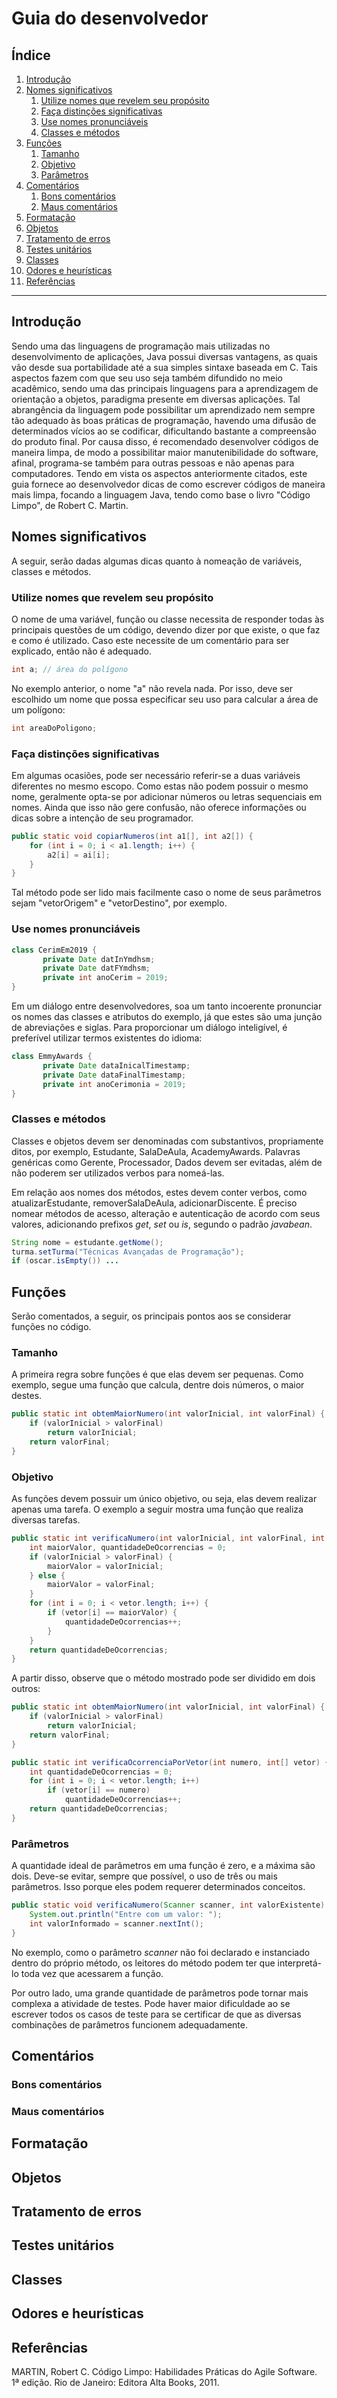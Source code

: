 # Guia do desenvolvedor

## Índice
1. [Introdução](#introdução)
2. [Nomes significativos](#nomes-significativos)
    1. [Utilize nomes que revelem seu propósito](#utilize-nomes-que-revelem-seu-propósito)
    2. [Faça distinções significativas](#faça-distinções-significativas)
    3. [Use nomes pronunciáveis](#use-nomes-pronunciáveis)
    4. [Classes e métodos](#classes-e-métodos)
3. [Funções](#funções)
    1. [Tamanho](#tamanho)
    2. [Objetivo](#objetivo)
    3. [Parâmetros](#parâmetros)
4. [Comentários](#comentários)
    1. [Bons comentários](#bons-comentários)
    2. [Maus comentários](#maus-comentários)
5. [Formatação](#formatação)
6. [Objetos](#objetos)
7. [Tratamento de erros](#tratamento-de-erros)
8. [Testes unitários](#testes-unitários)
9. [Classes](#classes)
10. [Odores e heurísticas](#odores-e-heurísticas)
11. [Referências](#referências)

---

## Introdução

Sendo uma das linguagens de programação mais utilizadas no desenvolvimento de aplicações, Java possui diversas vantagens, as quais vão desde sua portabilidade até a sua simples sintaxe baseada em C. Tais aspectos fazem com que seu uso seja também difundido no meio acadêmico, sendo uma das principais linguagens para a aprendizagem de orientação a objetos, paradigma presente em diversas aplicações. Tal abrangência da linguagem pode possibilitar um aprendizado nem sempre tão adequado às boas práticas de programação, havendo uma difusão de determinados vícios ao se codificar, dificultando bastante a compreensão do produto final. Por causa disso, é recomendado desenvolver códigos de maneira limpa, de modo a possibilitar maior manutenibilidade do software, afinal, programa-se também para outras pessoas e não apenas para computadores.
Tendo em vista os aspectos anteriormente citados, este guia fornece ao desenvolvedor dicas de como escrever códigos de maneira mais limpa, focando a linguagem Java, tendo como base o livro "Código Limpo", de Robert C. Martin. 

## Nomes significativos

A seguir, serão dadas algumas dicas quanto à nomeação de variáveis, classes e métodos.

### Utilize nomes que revelem seu propósito

O nome de uma variável, função ou classe necessita de responder todas às principais questões de um código, devendo dizer por que existe, o que faz e como é utilizado. Caso este necessite de um comentário para ser explicado, então não é adequado.

``` Java
int a; // área do polígono
```
No exemplo anterior, o nome "a" não revela nada. Por isso, deve ser escolhido um nome que possa especificar seu uso para calcular a área de um polígono:

``` Java
int areaDoPoligono;
```
### Faça distinções significativas

Em algumas ocasiões, pode ser necessário referir-se a duas variáveis diferentes no mesmo escopo. Como estas não podem possuir o mesmo nome, geralmente opta-se por adicionar números ou letras sequenciais em nomes. Ainda que isso não gere confusão, não oferece informações ou dicas sobre a intenção de seu programador.

``` Java
public static void copiarNumeros(int a1[], int a2[]) {
    for (int i = 0; i < a1.length; i++) {
        a2[i] = ai[i];   
    }
}
```

Tal método pode ser lido mais facilmente caso o nome de seus parâmetros sejam "vetorOrigem" e "vetorDestino", por exemplo.

### Use nomes pronunciáveis
```Java
class CerimEm2019 {
       private Date datInYmdhsm;
       private Date datFYmdhsm;
       private int anoCerim = 2019;
}
```
Em um diálogo entre desenvolvedores, soa um tanto incoerente pronunciar os nomes das classes e atributos do exemplo, já que estes são uma junção de abreviações e siglas. Para proporcionar um diálogo inteligível, é preferível utilizar termos existentes do idioma:

```Java
class EmmyAwards {
       private Date dataInicalTimestamp;
       private Date dataFinalTimestamp;
       private int anoCerimonia = 2019;
}
```

### Classes e métodos

Classes e objetos devem ser denominadas com substantivos, propriamente ditos, por exemplo, Estudante, SalaDeAula, AcademyAwards. Palavras genéricas como Gerente, Processador, Dados devem ser evitadas, além de não poderem ser utilizados verbos para nomeá-las.

Em relação aos nomes dos métodos, estes devem conter verbos, como atualizarEstudante, removerSalaDeAula, adicionarDiscente. É preciso nomear métodos de acesso, alteração e autenticação de acordo com seus valores, adicionando prefixos *get*, *set* ou *is*, segundo o padrão *javabean*.

```Java
String nome = estudante.getNome();
turma.setTurma("Técnicas Avançadas de Programação");
if (oscar.isEmpty()) ...
```

## Funções

Serão comentados, a seguir, os principais pontos aos se considerar funções no código.

### Tamanho

A primeira regra sobre funções é que elas devem ser pequenas. Como exemplo, segue uma função que calcula, dentre dois números, o maior destes.

```Java
public static int obtemMaiorNumero(int valorInicial, int valorFinal) {
    if (valorInicial > valorFinal)
        return valorInicial;
    return valorFinal;
}
```

### Objetivo

As funções devem possuir um único objetivo, ou seja, elas devem realizar apenas uma tarefa. O exemplo a seguir mostra uma função que realiza diversas tarefas.

```Java
public static int verificaNumero(int valorInicial, int valorFinal, int[] vetor) {
    int maiorValor, quantidadeDeOcorrencias = 0;
    if (valorInicial > valorFinal) {
        maiorValor = valorInicial;
    } else {
        maiorValor = valorFinal;
    }
    for (int i = 0; i < vetor.length; i++) {
        if (vetor[i] == maiorValor) {
            quantidadeDeOcorrencias++;
        }
    }
    return quantidadeDeOcorrencias;
}
```
A partir disso, observe que o método mostrado pode ser dividido em dois outros:

```Java
public static int obtemMaiorNumero(int valorInicial, int valorFinal) {
    if (valorInicial > valorFinal)
        return valorInicial;
    return valorFinal;
}

public static int verificaOcorrenciaPorVetor(int numero, int[] vetor) {
    int quantidadeDeOcorrencias = 0;
    for (int i = 0; i < vetor.length; i++)
        if (vetor[i] == numero)
            quantidadeDeOcorrencias++;
    return quantidadeDeOcorrencias;
}
```

### Parâmetros

A quantidade ideal de parâmetros em uma função é zero, e a máxima são dois. Deve-se evitar, sempre que possível, o uso de três ou mais parâmetros. Isso porque eles podem requerer determinados conceitos.

```Java
public static void verificaNumero(Scanner scanner, int valorExistente) {
    System.out.println("Entre com um valor: ");
    int valorInformado = scanner.nextInt();
}
```

No exemplo, como o parâmetro *scanner* não foi declarado e instanciado dentro do próprio método, os leitores do método podem ter que interpretá-lo toda vez que acessarem a função.

Por outro lado, uma grande quantidade de parâmetros pode tornar mais complexa a atividade de testes. Pode haver maior dificuldade ao se escrever todos os casos de teste para se certificar de que as diversas combinações de parâmetros funcionem adequadamente. 

## Comentários
### Bons comentários
### Maus comentários

## Formatação

## Objetos

## Tratamento de erros

## Testes unitários

## Classes

## Odores e heurísticas

## Referências

MARTIN, Robert C. Código Limpo: Habilidades Práticas do Agile Software. 1ª edição. Rio de Janeiro: Editora Alta Books, 2011.



